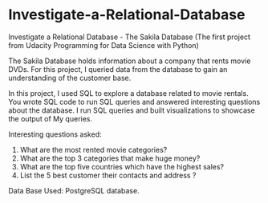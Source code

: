# Investigate-a-Relational-Database
Investigate a Relational Database - The Sakila Database  (The first project from Udacity Programming for Data Science with Python)

The Sakila Database holds information about a company that rents movie DVDs. 
For this project, I queried data from the database to gain an understanding of the customer base.

In this project, I used SQL to explore a database related to movie rentals. 
You wrote SQL code to run SQL queries and answered interesting questions about the database. 
I run SQL queries and built visualizations to showcase the output of My queries.

Interesting questions asked:
1. What are the most rented movie categories? 
2. What are the top 3 categories that make huge money? 
3. What are the top five countries which have the highest sales? 
4. List the 5 best customer their contacts and address ? 

Data Base Used: PostgreSQL database.
